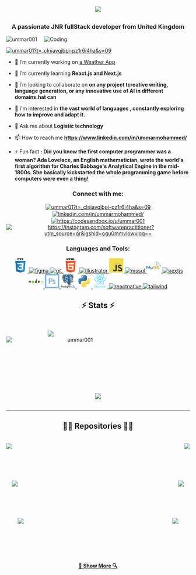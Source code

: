 <h1 align="center">
  <a href="https://git.io/typing-svg">
    <img src="https://readme-typing-svg.herokuapp.com/?lines=Hello,+There!+👋;This+is+Ummar+....;Nice+to+meet+you!&center=true&size=30&color=61dafb">
  </a>
</h1>
<!-- <h1 align="center">Hi 👋, I'm Ummar001</h1> -->
<h3 align="center" color=61dafb >A passionate  JNR fullStack developer from United Kingdom</h3>
<img align="right" alt="Coding" width="400" src="https://cdn.dribbble.com/users/1708816/screenshots/15637256/media/f9826f0af8a49462f048262a8502035b.gif">

<p align="left"> <img src="https://komarev.com/ghpvc/?username=ummar001&label=Profile%20views&color=0e75b6&style=flat" alt="ummar001" /> </p>

<p align="left"> <a href="https://twitter.com/ummar01?t=_clniavqjbpi-pz1r6i4ha&s=09" target="blank"><img src="https://img.shields.io/twitter/follow/ummar01?t=_clniavqjbpi-pz1r6i4ha&s=09?logo=twitter&style=for-the-badge" alt="ummar01?t=_clniavqjbpi-pz1r6i4ha&s=09" /></a> </p>

- 🔭 I’m currently working on [a Weather App](https://github.com/ummar001/test_weather_project.git)

- 🌱 I’m currently learning **React.js and Next.js**

- 👯 I’m looking to collaborate on **on any project tcreative writing, language generation, or any innovative use of AI in different domains.hat can**

- 👀 I'm interested in **the vast world of languages , constantly exploring how to improve and adapt it.**

- 💬 Ask me about **Logistic technology**

- 📫 How to reach me **https://www.linkedin.com/in/ummarmohammed/**

- ⚡ Fun fact **: Did you know the first computer programmer was a woman? Ada Lovelace, an English mathematician, wrote the world's first algorithm for Charles Babbage's Analytical Engine in the mid-1800s. She basically kickstarted the whole programming game before computers were even a thing!**

<h3 align="center">Connect with me:</h3>
<p align="center">
<a href="https://twitter.com/ummar01?t=_clniavqjbpi-pz1r6i4ha&s=09" target="blank"><img align="center" src="https://raw.githubusercontent.com/rahuldkjain/github-profile-readme-generator/master/src/images/icons/Social/twitter.svg" alt="ummar01?t=_clniavqjbpi-pz1r6i4ha&s=09" height="30" width="40" /></a>
<a href="https://linkedin.com/in/linkedin.com/in/ummarmohammed/" target="blank"><img align="center" src="https://raw.githubusercontent.com/rahuldkjain/github-profile-readme-generator/master/src/images/icons/Social/linked-in-alt.svg" alt="linkedin.com/in/ummarmohammed/" height="30" width="40" /></a>
<a href="https://codesandbox.com/https://codesandbox.io/u/ummar001" target="blank"><img align="center" src="https://raw.githubusercontent.com/rahuldkjain/github-profile-readme-generator/master/src/images/icons/Social/codesandbox.svg" alt="https://codesandbox.io/u/ummar001" height="30" width="40" /></a>
<a href="https://instagram.com/https://instagram.com/softwarepractitioner?utm_source=qr&igshid=ogu0mmvlowvjoq==" target="blank"><img align="center" src="https://raw.githubusercontent.com/rahuldkjain/github-profile-readme-generator/master/src/images/icons/Social/instagram.svg" alt="https://instagram.com/softwarepractitioner?utm_source=qr&igshid=ogu0mmvlowvjoq==" height="30" width="40" /></a>
</p>


 <h3 align="center">Languages and Tools:</h3>
 <p align="center"> <a href="https://www.w3schools.com/css/" target="_blank" rel="noreferrer"> <img src="https://raw.githubusercontent.com/devicons/devicon/master/icons/css3/css3-original-wordmark.svg" alt="css3" width="40" 
 height="40"/> </a> <a href="https://www.figma.com/" target="_blank" rel="noreferrer"> <img src="https://www.vectorlogo.zone/logos/figma/figma-icon.svg" alt="figma" width="40" height="40"/> </a> <a href="https://git-scm.com/" 
 target="_blank" rel="noreferrer"> <img src="https://www.vectorlogo.zone/logos/git-scm/git-scm-icon.svg" alt="git" width="40" height="40"/> </a> <a href="https://www.w3.org/html/" target="_blank" rel="noreferrer"> <img 
 src="https://raw.githubusercontent.com/devicons/devicon/master/icons/html5/html5-original-wordmark.svg" alt="html5" width="40" height="40"/> </a> <a href="https://www.adobe.com/in/products/illustrator.html" target="_blank" 
 rel="noreferrer"> <img src="https://www.vectorlogo.zone/logos/adobe_illustrator/adobe_illustrator-icon.svg" alt="illustrator" width="40" height="40"/> </a> <a href="https://developer.mozilla.org/en-US/docs/Web/JavaScript" 
 target="_blank" rel="noreferrer"> <img src="https://raw.githubusercontent.com/devicons/devicon/master/icons/javascript/javascript-original.svg" alt="javascript" width="40" height="40"/> </a> <a href="https://www.microsoft.com/en- 
 us/sql-server" target="_blank" rel="noreferrer"> <img src="https://www.svgrepo.com/show/303229/microsoft-sql-server-logo.svg" alt="mssql" width="40" height="40"/> </a> <a href="https://www.mysql.com/" target="_blank" 
 rel="noreferrer"> <img src="https://raw.githubusercontent.com/devicons/devicon/master/icons/mysql/mysql-original-wordmark.svg" alt="mysql" width="40" height="40"/> </a> <a href="https://nextjs.org/" target="_blank" rel="noreferrer"> 
 <img src="https://cdn.worldvectorlogo.com/logos/nextjs-2.svg" alt="nextjs" width="40" height="40"/> </a> <a href="https://nodejs.org" target="_blank" rel="noreferrer"> <img 
 src="https://raw.githubusercontent.com/devicons/devicon/master/icons/nodejs/nodejs-original-wordmark.svg" alt="nodejs" width="40" height="40"/> </a> <a href="https://www.photoshop.com/en" target="_blank" rel="noreferrer"> <img 
 src="https://raw.githubusercontent.com/devicons/devicon/master/icons/photoshop/photoshop-line.svg" alt="photoshop" width="40" height="40"/> </a> <a href="https://www.postgresql.org" target="_blank" rel="noreferrer"> <img 
 src="https://raw.githubusercontent.com/devicons/devicon/master/icons/postgresql/postgresql-original-wordmark.svg" alt="postgresql" width="40" height="40"/> </a> <a href="https://www.python.org" target="_blank" rel="noreferrer"> 
 <img src="https://raw.githubusercontent.com/devicons/devicon/master/icons/python/python-original.svg" alt="python" width="40" height="40"/> </a> <a href="https://reactjs.org/" target="_blank" rel="noreferrer"> <img 
 src="https://raw.githubusercontent.com/devicons/devicon/master/icons/react/react-original-wordmark.svg" alt="react" width="40" height="40"/> </a> <a href="https://reactnative.dev/" target="_blank" rel="noreferrer"> <img 
 src="https://reactnative.dev/img/header_logo.svg" alt="reactnative" width="40" height="40"/> </a> <a href="https://tailwindcss.com/" target="_blank" rel="noreferrer"> <img 
 src="https://www.vectorlogo.zone/logos/tailwindcss/tailwindcss-icon.svg" alt="tailwind" width="40" height="40"/> </a> </p> </div>


<h2 align="center">⚡ Stats ⚡</h2>


<br>
<p align=center>
  <div align=center>
     <a href="https://github.com/ummar001/github-readme-stats" title="Go to Source">
      <img align="right" width=390 src="https://github-readme-stats.vercel.app/api?username=ummar001&show_icons=true&theme=react&border_color=61dafb&hide_border=true" />
    </a>
    </a>
    <a href="https://github.com/ummar001/github-readme-streak-stats" title="Go to Source">
      <img align="left" width=390 src="https://streak-stats.demolab.com/?user=ummar001&theme=react&border=61dafb&hide_border=true" alt="ummar001" />
    </a>
  </div>
  <br><br><br><br><br><br><br><br><br>
  <div align=center>
    <a href="https://github.com/anuraghazra/github-readme-stats">
      <img height=200 align="center" src="https://github-readme-stats.vercel.app/api/top-langs/?username=ummar001&size_weight=0.5&count_weight=0.5" />
    </a>
 
    
  </div>
  <br>


</p>

<hr>

<h2 align="center">👨‍💻 Repositories 👨‍💻</h2>
<br>
<div width="100%" align="center">
  <a align="left" href="https://github.com/zumrudu-anka/Algorithms" title="Algorithms"><img align="left" height="115" src="https://github-readme-stats.vercel.app/api/pin/?username=zumrudu-anka&repo=Algorithms&theme=react&border_color=61dafb&border_radius=10"></a><a align="right" href="https://github.com/zumrudu-anka/DataStructures" title="Data Structures"><img align="right" height="115" src="https://github-readme-stats.vercel.app/api/pin/?username=zumrudu-anka&repo=DataStructures&theme=react&border_color=61dafb&border_radius=10"></a>
</div>
<br/><br/><br/><br/><br/><br/>
<div width="100%" align="center">
  <a align="left" href="https://github.com/zumrudu-anka/Turkce-Heceleme-CPP" title="Turkce-Heceleme-CPP"><img align="left" height="115" src="https://github-readme-stats.vercel.app/api/pin/?username=zumrudu-anka&repo=Turkce-Heceleme-CPP&theme=react&border_color=61dafb&border_radius=10"></a>
  <a align="right" href="https://github.com/zumrudu-anka/CopyMoveForgeryDetectionWithDCT" title="Copy&Move Forgery Detection With DCT"><img align="right" height="115" src="https://github-readme-stats.vercel.app/api/pin/?username=zumrudu-anka&repo=CopyMoveForgeryDetectionWithDCT&theme=react&border_color=61dafb&border_radius=10"></a>
</div>
<br/><br/><br/><br/><br/><br/>
<div width="100%" align="center">
  <a align="left" href="https://github.com/zumrudu-anka/cpp-openmp-needleman-wunsch" title="Needleman Wunsch Algorithm With OpenMP"><img align="left" height="115" src="https://github-readme-stats.vercel.app/api/pin/?username=zumrudu-anka&repo=cpp-openmp-needleman-wunsch&theme=react&border_color=61dafb&border_radius=10"></a>
  <a align="right" href="https://github.com/zumrudu-anka/javascript-minesweeper" title="Minesweeper"><img align="right" height="115" src="https://github-readme-stats.vercel.app/api/pin/?username=zumrudu-anka&repo=javascript-minesweeper&theme=react&border_color=61dafb&border_radius=10"></a>
</div>
<br/><br/><br/><br/><br/><br/>

<h4 align="center">
  <a href="https://github.com/zumrudu-anka?tab=repositories" title="Show Repositories">🔎 Show More 🔍</a>
</h4>


